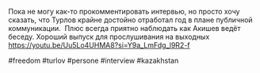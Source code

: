 
Пока не могу как-то прокомментировать интервью, но просто хочу сказать, что Турлов крайне достойно отработал год в плане публичной коммуникации.  Плюс всегда приятно наблюдать как Акишев ведёт беседу. Хороший выпуск для прослушивания на выходных https://youtu.be/Uu5Lo4UHMA8?si=Y9a_LmFdg_l9R2-f

#freedom #turlov #persone #interview #kazakhstan 